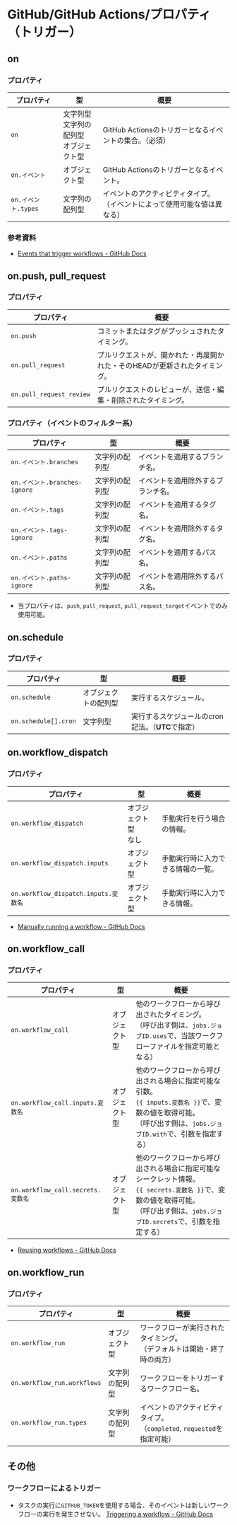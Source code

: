 # GitHub/GitHub Actions/プロパティ（トリガー）

## on

### プロパティ

| プロパティ          | 型                                               | 概要                                                         |
| ------------------- | ------------------------------------------------ | ------------------------------------------------------------ |
| `on`                | 文字列型<br />文字列の配列型<br />オブジェクト型 | GitHub Actionsのトリガーとなるイベントの集合。（必須）       |
| `on.イベント`       | オブジェクト型                                   | GitHub Actionsのトリガーとなるイベント。                     |
| `on.イベント.types` | 文字列の配列型                                   | イベントのアクティビティタイプ。<br />（イベントによって使用可能な値は異なる） |

### 参考資料

- [Events that trigger workflows - GitHub Docs](https://docs.github.com/en/actions/using-workflows/events-that-trigger-workflows)

## on.push, pull_request

### プロパティ

| プロパティ               | 概要                                                         |
| ------------------------ | ------------------------------------------------------------ |
| `on.push`                | コミットまたはタグがプッシュされたタイミング。               |
| `on.pull_request`        | プルリクエストが、開かれた・再度開かれた・そのHEADが更新されたタイミング。 |
| `on.pull_request_review` | プルリクエストのレビューが、送信・編集・削除されたタイミング。 |

### プロパティ（イベントのフィルター系）

| プロパティ                    | 型             | 概要                               |
| ----------------------------- | -------------- | ---------------------------------- |
| `on.イベント.branches`        | 文字列の配列型 | イベントを適用するブランチ名。     |
| `on.イベント.branches-ignore` | 文字列の配列型 | イベントを適用除外するブランチ名。 |
| `on.イベント.tags`            | 文字列の配列型 | イベントを適用するタグ名。         |
| `on.イベント.tags-ignore`     | 文字列の配列型 | イベントを適用除外するタグ名。     |
| `on.イベント.paths`           | 文字列の配列型 | イベントを適用するパス名。         |
| `on.イベント.paths-ignore`    | 文字列の配列型 | イベントを適用除外するパス名。     |

- 当プロパティは、`push`, `pull_request`, `pull_request_target`イベントでのみ使用可能。

## on.schedule

### プロパティ

| プロパティ           | 型                   | 概要                                              |
| -------------------- | -------------------- | ------------------------------------------------- |
| `on.schedule`        | オブジェクトの配列型 | 実行するスケジュール。                            |
| `on.schedule[].cron` | 文字列型             | 実行するスケジュールのcron記法。（**UTC**で指定） |

## on.workflow_dispatch

### プロパティ

| プロパティ                           | 型                       | 概要                               |
| ------------------------------------ | ------------------------ | ---------------------------------- |
| `on.workflow_dispatch`               | オブジェクト型<br />なし | 手動実行を行う場合の情報。         |
| `on.workflow_dispatch.inputs`        | オブジェクト型           | 手動実行時に入力できる情報の一覧。 |
| `on.workflow_dispatch.inputs.変数名` | オブジェクト型           | 手動実行時に入力できる情報。       |

- [Manually running a workflow - GitHub Docs](https://docs.github.com/en/actions/managing-workflow-runs/manually-running-a-workflow)

## on.workflow_call

### プロパティ

| プロパティ                        | 型             | 概要                                                         |
| --------------------------------- | -------------- | ------------------------------------------------------------ |
| `on.workflow_call`                | オブジェクト型 | 他のワークフローから呼び出されたタイミング。<br />（呼び出す側は、`jobs.ジョブID.uses`で、当該ワークフローファイルを指定可能となる） |
| `on.workflow_call.inputs.変数名`  | オブジェクト型 | 他のワークフローから呼び出される場合に指定可能な引数。<br />`{{ inputs.変数名 }}`で、変数の値を取得可能。<br />（呼び出す側は、`jobs.ジョブID.with`で、引数を指定する） |
| `on.workflow_call.secrets.変数名` | オブジェクト型 | 他のワークフローから呼び出される場合に指定可能なシークレット情報。<br />`{{ secrets.変数名 }}`で、変数の値を取得可能。<br />（呼び出す側は、`jobs.ジョブID.secrets`で、引数を指定する） |

- [Reusing workflows - GitHub Docs](https://docs.github.com/ja/actions/using-workflows/reusing-workflows)

## on.workflow_run

### プロパティ

| プロパティ                  | 型             | 概要                                                         |
| --------------------------- | -------------- | ------------------------------------------------------------ |
| `on.workflow_run`           | オブジェクト型 | ワークフローが実行されたタイミング。<br />（デフォルトは開始・終了時の両方） |
| `on.workflow_run.workflows` | 文字列の配列型 | ワークフローをトリガーするワークフロー名。                   |
| `on.workflow_run.types`     | 文字列の配列型 | イベントのアクティビティタイプ。<br />（`completed`, `requested`を指定可能） |

## その他

### ワークフローによるトリガー

- タスクの実行に`GITHUB_TOKEN`を使用する場合、そのイベントは新しいワークフローの実行を発生させない。
  [Triggering a workflow - GitHub Docs](https://docs.github.com/ja/actions/using-workflows/triggering-a-workflow#triggering-a-workflow-from-a-workflow)
